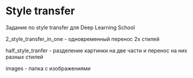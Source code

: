 # Style transfer
Задание по style transfer для Deep Learning School

2_style_transfer_in_one - одновременный перенос 2х стилей

half_style_tranfer - разделение картинки на две части и перенос на них разных стилей

images - папка с изображениями
